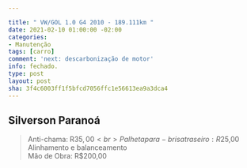 ```yaml
---

title: " VW/GOL 1.0 G4 2010 - 189.111km "
date: 2021-02-10 01:00:00 -02:00
categories:
- Manutenção
tags: [carro]
comment: 'next: descarbonização de motor'
info: fechado.
type: post
layout: post
sha: 3f4c6003ff1f5bfcd7056ffc1e56613ea9a3dca4
---
```


Silverson Paranoá
------
>Anti-chama: R$35,00 <br>
>Palheta para-brisa traseiro: R$25,00 <br>
>Alinhamento e balanceamento <br>
>Mão de Obra: R$200,00
